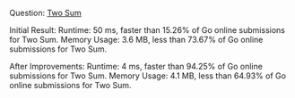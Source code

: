 Question: [Two Sum](https://leetcode.com/problems/two-sum/submissions/)

Initial Result:
Runtime: 50 ms, faster than 15.26% of Go online submissions for Two Sum.
Memory Usage: 3.6 MB, less than 73.67% of Go online submissions for Two Sum.

After Improvements:
Runtime: 4 ms, faster than 94.25% of Go online submissions for Two Sum.
Memory Usage: 4.1 MB, less than 64.93% of Go online submissions for Two Sum.
